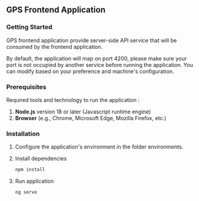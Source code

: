## GPS Frontend Application

### Getting Started

GPS frontend application provide server-side API service that will be consumed by the frontend application.

By default, the application will map on port 4200, please make sure your port is not occupied by another
service before running the application. You can modify based on your preference and machine's configuration.

### Prerequisites
Required tools and technology to run the application :
1. **Node.js** version 18 or later (Javascript runtime engine)
2. **Browser** (e.g., Chrome, Microsoft Edge, Mozilla Firefox, etc.)

### Installation

1. Configure the application's environment in the folder environments. 

2. Install dependencies
   ```bash
   npm install

3. Run application
   ```bash
   ng serve
